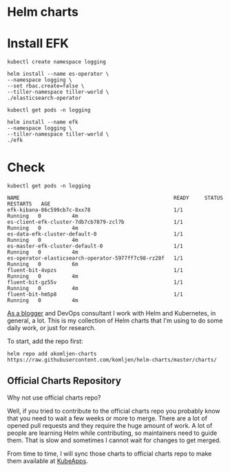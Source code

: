 # Helm charts


# Install EFK

```
kubectl create namespace logging

helm install --name es-operator \ 
--namespace logging \
--set rbac.create=false \
--tiller-namespace tiller-world \
./elasticsearch-operator

kubectl get pods -n logging

helm install --name efk 
--namespace logging \
--tiller-namespace tiller-world \
./efk 
```

# Check

```
kubectl get pods -n logging

NAME                                                  READY     STATUS    RESTARTS   AGE
efk-kibana-86c599cb7c-8xx78                           1/1       Running   0          4m
es-client-efk-cluster-7db7cb7879-zcl7b                1/1       Running   0          4m
es-data-efk-cluster-default-0                         1/1       Running   0          4m
es-master-efk-cluster-default-0                       1/1       Running   0          4m
es-operator-elasticsearch-operator-5977ff7c98-rz28f   1/1       Running   0          6m
fluent-bit-4vpzs                                      1/1       Running   0          4m
fluent-bit-gz55v                                      1/1       Running   0          4m
fluent-bit-hm5p8                                      1/1       Running   0          4m
```

[As a blogger](https://akomljen.com) and DevOps consultant I work with Helm and Kubernetes, in general, a lot.
This is my collection of Helm charts that I'm using to do some daily work, or just for research.

To start, add the repo first:
```
helm repo add akomljen-charts https://raw.githubusercontent.com/komljen/helm-charts/master/charts/
```

## Official Charts Repository

Why not use official charts repo?

Well, if you tried to contribute to the official charts repo you probably know that you need to wait a few weeks or more to merge. There are a lot of opened pull requests and they require the huge amount of work. A lot of people are learning Helm while contributing, so maintainers need to guide them. That is slow and sometimes I cannot wait for changes to get merged.

From time to time, I will sync those charts to official charts repo to make them available at [KubeApps](https://kubeapps.com/).
